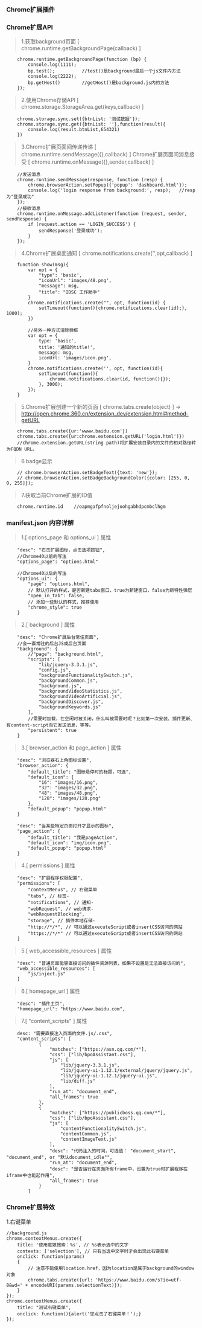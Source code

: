 ### Chrome扩展插件

### Chrome扩展API

> 1.获取background页面 [ chrome.runtime.getBackgroundPage(callback) ]

```
    chrome.runtime.getBackgroundPage(function (bp) {
        console.log(1111);
        bp.test();          //test()是background最后一个js文件内方法
        console.log(2222);
        bp.getHost()        //getHost()是background.js内的方法
    });
```

> 2.使用Chrome存储API [ chrome.storage.StorageArea.get(keys,callback) ]

```
    chrome.storage.sync.set({btnList: '测试数据'});
    chrome.storage.sync.get({btnList: ''},function(result){
        console.log(result.btnList,654321)
    })
```

> 3.Chrome扩展页面间传递传递 [ chrome.runtime.sendMessage({},callback) ]
    Chrome扩展页面间消息接受 [ chrome.runtime.onMessage({},sender,callback) ]

```
    //发送消息
    chrome.runtime.sendMessage(response, function (resp) {
        chrome.browserAction.setPopup({'popup': 'dashboard.html'});
        console.log('login response from background:', resp);   //resp为"登录成功"
    });
    //接收消息
    chrome.runtime.onMessage.addListener(function (request, sender, sendResponse) {
        if (request.action == 'LOGIN_SUCCESS') {
            sendResponse('登录成功');
        }
    });
```

> 4.Chrome扩展桌面通知 [ chrome.notifications.create('',opt,callback) ]

```
    function show(msg){
        var opt = {
            "type": 'basic',
            "iconUrl": 'images/48.png',
            "message": msg,
            "title": "IDSC 工作助手"
        }
        chrome.notifications.create("", opt, function(id) {
            setTimeout(function(){chrome.notifications.clear(id);}, 1000);
        })

        //另外一种方式清除弹框
        var opt = {
            type: 'basic',
            title: '通知的title!',
            message: msg,
            iconUrl: 'images/icon.png',
        }
        chrome.notifications.create('', opt, function(id){
            setTimeout(function(){
                chrome.notifications.clear(id, function(){});
            }, 3000);
        });
    }
```
> 5.Chrome扩展创建一个新的页面 [ chrome.tabs.create(object) ]  -> http://open.chrome.360.cn/extension_dev/extension.html#method-getURL

```
    chrome.tabs.create({ur:'wwww.baidu.com'})
    chrome.tabs.create({ur:chrome.extension.getURL('login.html')})
    //chrome.extension.getURL(string path)将扩展安装目录内的文件的相对路径转为FQDN URL。
```

> 6.badge显示
```
    // chrome.browserAction.setBadgeText({text: 'new'});
    // chrome.browserAction.setBadgeBackgroundColor({color: [255, 0, 0, 255]});
```

> 7.获取当前Chrome扩展的ID值

```
    chrome.runtime.id    //oapmgafpfnoljejoohgabhdpcmbclhgm
```
### manifest.json 内容详解

> 1.[ options_page 和 options_ui ] 属性

```
    "desc": "右击扩展图标，点击选项按钮",
    //Chrome40以前的写法
    "options_page": "options.html"

    //Chrome40以后的写法
    "options_ui": {
        "page": "options.html",
        // 默认打开的样式，是否新建tabs窗口，true为新建窗口，false为新特性弹层
        "open_in_tab": false,
        // 添加一些默认的样式，推荐使用
        "chrome_style": true
    }
```

> 2.[ background ] 属性

```
    "desc": "Chrome扩展后台常住页面",
    //会一直常驻的后台JS或后台页面
    "background": {
        //"page": "background.html",
        "scripts": [
            "lib/jquery-3.3.1.js",
            "config.js",
            "backgroundFunctionalitySwitch.js",
            "backgroundCommon.js",
            "background.js",
            "backgroundVideoStatistics.js",
            "backgroundVideoArtificial.js",
            "backgroundDiscover.js",
            "backgroundKeywords.js"
        ],
        //需要时加载，在空闲时被关闭，什么叫被需要时呢？比如第一次安装、插件更新、有content-script向它发送消息，等等。
        "persistent": true
    }
```

> 3.[ browser_action 和 page_action ] 属性
```
    "desc": "浏览器右上角图标设置",
    "browser_action": {
        "default_title": "图标悬停时的标题，可选",
        "default_icon": {
            "16": "images/16.png",
            "32": "images/32.png",
            "48": "images/48.png",
            "128": "images/128.png"
        },
        "default_popup": "popup.html"
    }

    "desc": "当某些特定页面打开才显示的图标",
    "page_action": {
        "default_title": "我是pageAction",
        "default_icon": "img/icon.png",
        "default_popup": "popup.html"
    }

```

> 4.[ permissions ] 属性

```
    "desc": "扩展程序权限配置",
    "permissions": [
        "contextMenus", // 右键菜单
        "tabs", // 标签-
        "notifications", // 通知-
        "webRequest", // web请求-
        "webRequestBlocking",
        "storage", // 插件本地存储-
        "http://*/*", // 可以通过executeScript或者insertCSS访问的网站
        "https://*/*" // 可以通过executeScript或者insertCSS访问的网站
    ]
```

> 5.[ web_accessible_resources ] 属性

```
    "desc": "普通页面能够直接访问的插件资源列表，如果不设置是无法直接访问的",
    "web_accessible_resources": [
        "js/inject.js"
    ]
```

> 6.[ homepage_url ] 属性

```
    "desc": "插件主页",
    "homepage_url": "https://www.baidu.com",
```

> 7.[ "content_scripts" ] 属性

```
    desc: "需要直接注入页面的文件.js/.css",
    "content_scripts": [
            {
                "matches": ["https://asn.qq.com/*"],
                "css": ["lib/bpoAssistant.css"],
                "js": [
                    "lib/jquery-3.3.1.js",
                    "lib/jquery-ui-1.12.1/external/jquery/jquery.js",
                    "lib/jquery-ui-1.12.1/jquery-ui.js",
                    "lib/diff.js"
                ],
                "run_at": "document_end",
                "all_frames": true
            },
            {
                "matches": ["https://publicboss.qq.com/*"],
                "css": ["lib/bpoAssistant.css"],
                "js": [
                    "contentFunctionalitySwitch.js",
                    "contentCommon.js",
                    "contentImageText.js"
                ],
                "desc": "代码注入的时间，可选值： "document_start", "document_end", or "默认document_idle"",
                "run_at": "document_end",
                "desc": "是否运行在页面所有frame中，设置为true时扩展程序在iframe中也能起作用",
                "all_frames": true
            }
        ]
```

### Chrome扩展特效

1.右键菜单
```
//background.js
chrome.contextMenus.create({
    title: '使用度娘搜索：%s', // %s表示选中的文字
    contexts: ['selection'], // 只有当选中文字时才会出现此右键菜单
    onclick: function(params)
    {
        // 注意不能使用location.href，因为location是属于background的window对象
        chrome.tabs.create({url: 'https://www.baidu.com/s?ie=utf-8&wd=' + encodeURI(params.selectionText)});
    }
});
chrome.contextMenus.create({
    title: "测试右键菜单",
    onclick: function(){alert('您点击了右键菜单！');}
});
```























































